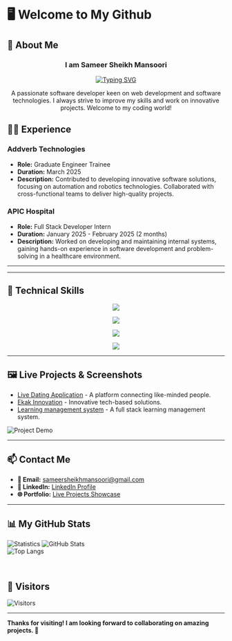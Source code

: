 # 🖥️ Welcome to My Github

## 💾 About Me  
<div align="center">
  <h3>I am Sameer Sheikh Mansoori</h3>
  <a href="https://git.io/typing-svg">
    <img src="https://readme-typing-svg.demolab.com?font=Fira+Code&pause=1&center=true&vCenter=true&random=true&width=435&lines=full+stack+developer;problem+solver;freelancer" alt="Typing SVG" />
  </a>
  <p>A passionate software developer keen on web development and software technologies. I always strive to improve my skills and work on innovative projects. Welcome to my coding world!</p>
</div>



## 👨‍💻 Experience


### **Addverb Technologies**  
- **Role:** Graduate Engineer Trainee  
- **Duration:** March 2025 
- **Description:** Contributed to developing innovative software solutions, focusing on automation and robotics technologies. Collaborated with cross-functional teams to deliver high-quality projects.


### **APIC Hospital**  
- **Role:** Full Stack Developer Intern  
- **Duration:** January 2025 - February 2025 (2 months)  
- **Description:** Worked on developing and maintaining internal systems, gaining hands-on experience in software development and problem-solving in a healthcare environment.


---

---

## 💼 Technical Skills

<p align="center">
  <a href="https://skillicons.dev">
    <img src="https://skillicons.dev/icons?i=cpp,java,js,ts,py" />
  </a>
</p>

<p align="center">
  <a href="https://skillicons.dev">
    <img src="https://skillicons.dev/icons?i=react,nextjs,html,css,tailwind,bootstrap" />
  </a>
</p>

<p align="center">
  <a href="https://skillicons.dev">
    <img src="https://skillicons.dev/icons?i=nodejs,express,mongodb,mysql,sqlite,jquery" />
  </a>
</p>

<p align="center">
  <a href="https://skillicons.dev">
    <img src="https://skillicons.dev/icons?i=git,github,vercel,atom,vscode,visualstudio" />
  </a>
</p>

---

## 🖼️ Live Projects & Screenshots  
- [Live Dating Application](https://live-dating-application.onrender.com/) - A platform connecting like-minded people.
- [Ekak Innovation](https://ekak-innovation-2.vercel.app/) - Innovative tech-based solutions.
- [Learning management system](https://lms-xrs4.onrender.com/) - A full stack learning management system.

![Project Demo](https://media.giphy.com/media/xT0xeJpnrWC4XWblEk/giphy.gif)  

---

## 📫 Contact Me  
- **📧 Email:** sameersheikhmansoori@gmail.com  
- **💼 LinkedIn:** [LinkedIn Profile](https://www.linkedin.com/in/sameer-sheikh-mansoori)  
- **🌐 Portfolio:** [Live Projects Showcase](https://sameerportfolio-three.vercel.app/)  

---

## 📊 My GitHub Stats  

![Statistics](https://raw.githubusercontent.com/7oSkaaa/7oSkaaa/main/Images/Statistics.gif)
![GitHub Stats](https://github-readme-stats.vercel.app/api?username=sameer1sheikh2mansoori3&show_icons=true&theme=radical)  
![Top Langs](https://github-readme-stats.vercel.app/api/top-langs/?username=sameer1sheikh2mansoori3&layout=compact&theme=dark)

<br>

## 👀 Visitors
<!-- ![Visitors](https://profile-counter.glitch.me/importlogic/count.svg) -->
![Visitors](https://moe-counter.glitch.me/get/@sameer1sheikh2mansoori3?theme=rule34)

---

**Thanks for visiting! I am looking forward to collaborating on amazing projects. 🚀**
